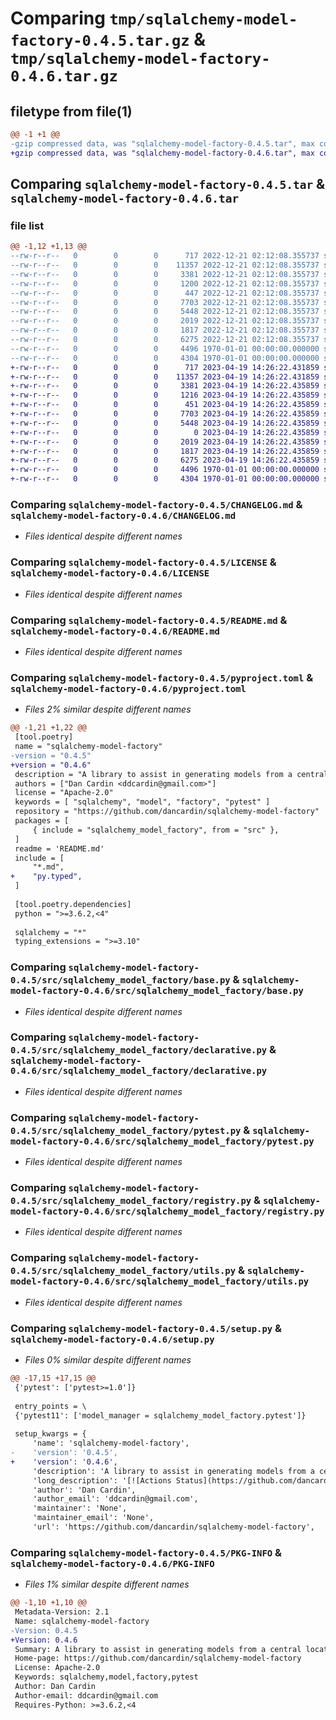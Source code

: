 # Comparing `tmp/sqlalchemy-model-factory-0.4.5.tar.gz` & `tmp/sqlalchemy-model-factory-0.4.6.tar.gz`

## filetype from file(1)

```diff
@@ -1 +1 @@
-gzip compressed data, was "sqlalchemy-model-factory-0.4.5.tar", max compression
+gzip compressed data, was "sqlalchemy-model-factory-0.4.6.tar", max compression
```

## Comparing `sqlalchemy-model-factory-0.4.5.tar` & `sqlalchemy-model-factory-0.4.6.tar`

### file list

```diff
@@ -1,12 +1,13 @@
--rw-r--r--   0        0        0      717 2022-12-21 02:12:08.355737 sqlalchemy-model-factory-0.4.5/CHANGELOG.md
--rw-r--r--   0        0        0    11357 2022-12-21 02:12:08.355737 sqlalchemy-model-factory-0.4.5/LICENSE
--rw-r--r--   0        0        0     3381 2022-12-21 02:12:08.355737 sqlalchemy-model-factory-0.4.5/README.md
--rw-r--r--   0        0        0     1200 2022-12-21 02:12:08.355737 sqlalchemy-model-factory-0.4.5/pyproject.toml
--rw-r--r--   0        0        0      447 2022-12-21 02:12:08.355737 sqlalchemy-model-factory-0.4.5/src/sqlalchemy_model_factory/__init__.py
--rw-r--r--   0        0        0     7703 2022-12-21 02:12:08.355737 sqlalchemy-model-factory-0.4.5/src/sqlalchemy_model_factory/base.py
--rw-r--r--   0        0        0     5448 2022-12-21 02:12:08.355737 sqlalchemy-model-factory-0.4.5/src/sqlalchemy_model_factory/declarative.py
--rw-r--r--   0        0        0     2019 2022-12-21 02:12:08.355737 sqlalchemy-model-factory-0.4.5/src/sqlalchemy_model_factory/pytest.py
--rw-r--r--   0        0        0     1817 2022-12-21 02:12:08.355737 sqlalchemy-model-factory-0.4.5/src/sqlalchemy_model_factory/registry.py
--rw-r--r--   0        0        0     6275 2022-12-21 02:12:08.355737 sqlalchemy-model-factory-0.4.5/src/sqlalchemy_model_factory/utils.py
--rw-r--r--   0        0        0     4496 1970-01-01 00:00:00.000000 sqlalchemy-model-factory-0.4.5/setup.py
--rw-r--r--   0        0        0     4304 1970-01-01 00:00:00.000000 sqlalchemy-model-factory-0.4.5/PKG-INFO
+-rw-r--r--   0        0        0      717 2023-04-19 14:26:22.431859 sqlalchemy-model-factory-0.4.6/CHANGELOG.md
+-rw-r--r--   0        0        0    11357 2023-04-19 14:26:22.431859 sqlalchemy-model-factory-0.4.6/LICENSE
+-rw-r--r--   0        0        0     3381 2023-04-19 14:26:22.435859 sqlalchemy-model-factory-0.4.6/README.md
+-rw-r--r--   0        0        0     1216 2023-04-19 14:26:22.435859 sqlalchemy-model-factory-0.4.6/pyproject.toml
+-rw-r--r--   0        0        0      451 2023-04-19 14:26:22.435859 sqlalchemy-model-factory-0.4.6/src/sqlalchemy_model_factory/__init__.py
+-rw-r--r--   0        0        0     7703 2023-04-19 14:26:22.435859 sqlalchemy-model-factory-0.4.6/src/sqlalchemy_model_factory/base.py
+-rw-r--r--   0        0        0     5448 2023-04-19 14:26:22.435859 sqlalchemy-model-factory-0.4.6/src/sqlalchemy_model_factory/declarative.py
+-rw-r--r--   0        0        0        0 2023-04-19 14:26:22.435859 sqlalchemy-model-factory-0.4.6/src/sqlalchemy_model_factory/py.typed
+-rw-r--r--   0        0        0     2019 2023-04-19 14:26:22.435859 sqlalchemy-model-factory-0.4.6/src/sqlalchemy_model_factory/pytest.py
+-rw-r--r--   0        0        0     1817 2023-04-19 14:26:22.435859 sqlalchemy-model-factory-0.4.6/src/sqlalchemy_model_factory/registry.py
+-rw-r--r--   0        0        0     6275 2023-04-19 14:26:22.435859 sqlalchemy-model-factory-0.4.6/src/sqlalchemy_model_factory/utils.py
+-rw-r--r--   0        0        0     4496 1970-01-01 00:00:00.000000 sqlalchemy-model-factory-0.4.6/setup.py
+-rw-r--r--   0        0        0     4304 1970-01-01 00:00:00.000000 sqlalchemy-model-factory-0.4.6/PKG-INFO
```

### Comparing `sqlalchemy-model-factory-0.4.5/CHANGELOG.md` & `sqlalchemy-model-factory-0.4.6/CHANGELOG.md`

 * *Files identical despite different names*

### Comparing `sqlalchemy-model-factory-0.4.5/LICENSE` & `sqlalchemy-model-factory-0.4.6/LICENSE`

 * *Files identical despite different names*

### Comparing `sqlalchemy-model-factory-0.4.5/README.md` & `sqlalchemy-model-factory-0.4.6/README.md`

 * *Files identical despite different names*

### Comparing `sqlalchemy-model-factory-0.4.5/pyproject.toml` & `sqlalchemy-model-factory-0.4.6/pyproject.toml`

 * *Files 2% similar despite different names*

```diff
@@ -1,21 +1,22 @@
 [tool.poetry]
 name = "sqlalchemy-model-factory"
-version = "0.4.5"
+version = "0.4.6"
 description = "A library to assist in generating models from a central location."
 authors = ["Dan Cardin <ddcardin@gmail.com>"]
 license = "Apache-2.0"
 keywords = [ "sqlalchemy", "model", "factory", "pytest" ]
 repository = "https://github.com/dancardin/sqlalchemy-model-factory"
 packages = [
     { include = "sqlalchemy_model_factory", from = "src" },
 ]
 readme = 'README.md'
 include = [
     "*.md",
+    "py.typed",
 ]
 
 [tool.poetry.dependencies]
 python = ">=3.6.2,<4"
 
 sqlalchemy = "*"
 typing_extensions = ">=3.10"
```

### Comparing `sqlalchemy-model-factory-0.4.5/src/sqlalchemy_model_factory/base.py` & `sqlalchemy-model-factory-0.4.6/src/sqlalchemy_model_factory/base.py`

 * *Files identical despite different names*

### Comparing `sqlalchemy-model-factory-0.4.5/src/sqlalchemy_model_factory/declarative.py` & `sqlalchemy-model-factory-0.4.6/src/sqlalchemy_model_factory/declarative.py`

 * *Files identical despite different names*

### Comparing `sqlalchemy-model-factory-0.4.5/src/sqlalchemy_model_factory/pytest.py` & `sqlalchemy-model-factory-0.4.6/src/sqlalchemy_model_factory/pytest.py`

 * *Files identical despite different names*

### Comparing `sqlalchemy-model-factory-0.4.5/src/sqlalchemy_model_factory/registry.py` & `sqlalchemy-model-factory-0.4.6/src/sqlalchemy_model_factory/registry.py`

 * *Files identical despite different names*

### Comparing `sqlalchemy-model-factory-0.4.5/src/sqlalchemy_model_factory/utils.py` & `sqlalchemy-model-factory-0.4.6/src/sqlalchemy_model_factory/utils.py`

 * *Files identical despite different names*

### Comparing `sqlalchemy-model-factory-0.4.5/setup.py` & `sqlalchemy-model-factory-0.4.6/setup.py`

 * *Files 0% similar despite different names*

```diff
@@ -17,15 +17,15 @@
 {'pytest': ['pytest>=1.0']}
 
 entry_points = \
 {'pytest11': ['model_manager = sqlalchemy_model_factory.pytest']}
 
 setup_kwargs = {
     'name': 'sqlalchemy-model-factory',
-    'version': '0.4.5',
+    'version': '0.4.6',
     'description': 'A library to assist in generating models from a central location.',
     'long_description': '[![Actions Status](https://github.com/dancardin/sqlalchemy-model-factory/workflows/build/badge.svg)](https://github.com/dancardin/sqlalchemy-model-factory/actions) [![codecov](https://codecov.io/gh/DanCardin/sqlalchemy-model-factory/branch/main/graph/badge.svg)](https://codecov.io/gh/DanCardin/sqlalchemy-model-factory) [![Documentation Status](https://readthedocs.org/projects/sqlalchemy-model-factory/badge/?version=latest)](https://sqlalchemy-model-factory.readthedocs.io/en/latest/?badge=latest)\n\nsqlalchemy-model-factory aims to make it easy to write factory functions for sqlalchemy\nmodels, particularly for use in testing.\n\nIt should make it easy to define as many factories as you might want, with as little\nboilerplate as possible, while remaining as unopinionated as possible about the behavior\ngoing in your factories.\n\n## Installation\n\n```python\npip install sqlalchemy-model-factory\n```\n\n## Usage\n\nSuppose you\'ve defined a `Widget` model, and for example you want to test some API code\nthat queries for `Widget` instances. Couple of factory functions might look like so:\n\n```python\n# tests/test_example_which_uses_pytest\nfrom sqlalchemy_model_factory import autoincrement, register_at\nfrom . import models\n\n@register_at(\'widget\')\ndef new_widget(name, weight, color, size, **etc):\n    """My goal is to allow you to specify *all* the options a widget might require.\n    """\n    return Widget(name, weight, color, size, **etc)\n\n@register_at(\'widget\', name=\'default\')\n@autoincrement\ndef new_default_widget(autoincrement=1):\n    """My goal is to give you a widget with as little input as possible.\n    """\n    # I\'m gonna call the other factory function...because i can!\n    return new_widget(\n        f\'default_name{autoincrement}\',\n        weight=autoincrement,\n        color=\'rgb({0}, {0}, {0})\'.format(autoincrement),\n        size=autoincrement,\n    )\n```\n\nWhat this does, is register those functions to the registry of factory functions, within\nthe "widget" namespace, at the `name` (defaults to `new`) location in the namespace.\n\nSo when I go to write a test, all I need to do is accept the `mf` fixture (and lets say\na `session` db connection fixture to make assertions against) and I can call all the\nfactories that have been registered.\n\n```python\ndef test_example_model(mf, session):\n    widget1 = mf.widget.new(\'name\', 1, \'rgb(0, 0, 0)\', 1)\n    widget2 = mf.widget.default()\n    widget3 = mf.widget.default()\n    widget4 = mf.widget.default()\n\n    widgets = session.query(Widget).all()\n    assert len(widgets) == 4\n    assert widgets[0].name == \'name\'\n    assert widgets[1].id == widget2.id\n    assert widgets[2].name == widget3.name\n    assert widgets[3].color == \'rgb(3, 3, 3)\'\n```\n\nIn a simple toy example, where you don\'t gain much on the calls themselves the benefits\nare primarily:\n\n- The instances are automatically put into the database and cleaned up after the test.\n- You can make assertions without hardcoding the values, because you get back a handle on the object.\n\nBut as the graph of models required to set up a particular scenario grows:\n\n- You can define factories as complex as you want\n  - They can create related objects and assign them to relationships\n  - They can be given sources of randomness or uniqueness to not violate constraints\n  - They can compose with eachother (when called normally, they\'re the same as the original function).\n',
     'author': 'Dan Cardin',
     'author_email': 'ddcardin@gmail.com',
     'maintainer': 'None',
     'maintainer_email': 'None',
     'url': 'https://github.com/dancardin/sqlalchemy-model-factory',
```

### Comparing `sqlalchemy-model-factory-0.4.5/PKG-INFO` & `sqlalchemy-model-factory-0.4.6/PKG-INFO`

 * *Files 1% similar despite different names*

```diff
@@ -1,10 +1,10 @@
 Metadata-Version: 2.1
 Name: sqlalchemy-model-factory
-Version: 0.4.5
+Version: 0.4.6
 Summary: A library to assist in generating models from a central location.
 Home-page: https://github.com/dancardin/sqlalchemy-model-factory
 License: Apache-2.0
 Keywords: sqlalchemy,model,factory,pytest
 Author: Dan Cardin
 Author-email: ddcardin@gmail.com
 Requires-Python: >=3.6.2,<4
```

